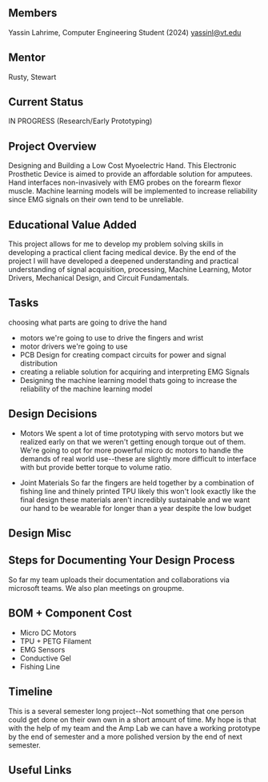 ## Members
Yassin Lahrime, Computer Engineering Student (2024)
yassinl@vt.edu

## Mentor

Rusty, Stewart 

## Current Status
IN PROGRESS 
(Research/Early Prototyping)

## Project Overview

Designing and Building a Low Cost Myoelectric Hand. 
This Electronic Prosthetic Device is aimed to provide an affordable solution for amputees. Hand interfaces non-invasively with EMG probes on the forearm flexor muscle. Machine learning models will be implemented to increase reliability since EMG signals on their own tend to be unreliable.  

## Educational Value Added

This project allows for me to develop my problem solving skills in developing a practical client facing medical device. By the end of the project I will have developed a deepened understanding and practical understanding of signal acquisition, processing, Machine Learning, Motor Drivers, Mechanical Design, and Circuit Fundamentals.  

## Tasks

choosing what parts are going to drive the hand 
- motors we're going to use to drive the fingers and wrist 
- motor drivers we're going to use  
- PCB Design for creating compact circuits for power and signal distribution
- creating a reliable solution for acquiring and interpreting EMG Signals 
- Designing the machine learning model thats going to increase the reliability of the machine learning model

## Design Decisions

- Motors 
We spent a lot of time prototyping with servo motors but we realized early on that we weren't getting enough torque out of them.
We're going to opt for more powerful micro dc motors to handle the demands of real world use--these are slightly more difficult
to interface with but provide better torque to volume ratio. 

- Joint Materials
So far the fingers are held together by a combination of fishing line and thinely printed TPU
likely this won't look exactly like the final design these materials aren't incredibly sustainable and 
we want our hand to be wearable for longer than a year despite the low budget


## Design Misc

<!-- Your Text Here. You may work with your mentor on this later when they are assigned -->

## Steps for Documenting Your Design Process

So far my team uploads their documentation and collaborations via microsoft teams. We also plan meetings on groupme. 

## BOM + Component Cost

- Micro DC Motors  
- TPU + PETG Filament
- EMG Sensors 
- Conductive Gel
- Fishing Line 




## Timeline

This is a several semester long project--Not something that one person could get done on their own own in a short amount of time. 
My hope is that with the help of my team and the Amp Lab we can have a working prototype by the end of semester and a more polished version by the end of next semester.

## Useful Links

<!-- Your Text Here. You may work with your mentor on this later when they are assigned -->

